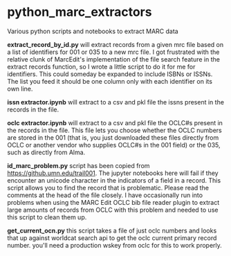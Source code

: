 # python_marc_extractors
 Various python scripts and notebooks to extract MARC data

**extract_record_by_id.py** will extract records from a given mrc file based on a list of identifiers for 001 or 035 to a new mrc file. I got frustrated with the relative clunk of MarcEdit's implementation of the file search feature in the extract records function, so I wrote a little script to do it for me for identifiers. This could someday be expanded to include ISBNs or ISSNs. The list you feed it should be one column only with each identifier on its own line.

**issn extractor.ipynb** will extract to a csv and pkl file the issns present in the records in the file.

**oclc extractor.ipynb** will extract to a csv and pkl file the OCLC#s present in the records in the file. This file lets you choose whether the OCLC numbers are stored in the 001 (that is, you just downloaded these files directly from OCLC or another vendor who supplies OCLC#s in the 001 field) or the 035, such as directly from Alma.

**id_marc_problem.py** script has been copied from https://github.umn.edu/trail001. The jupyter notebooks here will fail if they encounter an unicode character in the indicators of a field in a record. This script allows you to find the record that is problematic. Please read the comments at the head of the file closely. I have occasionally run into problems when using the MARC Edit OCLC bib file reader plugin to extract large amounts of records from OCLC with this problem and needed to use this script to clean them up.

**get_current_ocn.py** this script takes a file of just oclc numbers and looks that up against worldcat search api to get the oclc current primary record number. you'll need a production wskey from oclc for this to work properly.